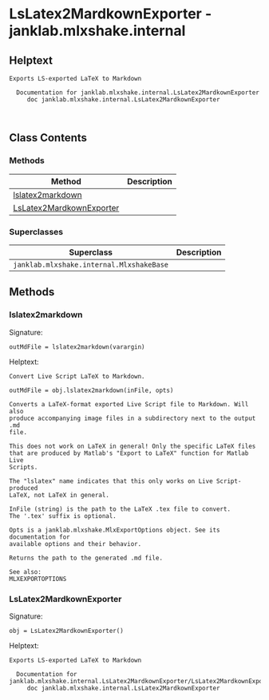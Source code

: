 # LsLatex2MardkownExporter - janklab.mlxshake.internal

## Helptext

```text
Exports LS-exported LaTeX to Markdown

  Documentation for janklab.mlxshake.internal.LsLatex2MardkownExporter
     doc janklab.mlxshake.internal.LsLatex2MardkownExporter



```

## Class Contents

### Methods

| Method | Description |
| -------- | ----------- |
| [lslatex2markdown](#janklab.mlxshake.internal.LsLatex2MardkownExporter.lslatex2markdown) |  |
| [LsLatex2MardkownExporter](#janklab.mlxshake.internal.LsLatex2MardkownExporter.LsLatex2MardkownExporter) |  |

### Superclasses

| Superclass | Description |
| -------- | ----------- |
| `janklab.mlxshake.internal.MlxshakeBase` |  |

## Methods

<a name="janklab.mlxshake.internal.LsLatex2MardkownExporter.lslatex2markdown"></a>
### lslatex2markdown

Signature:
```
outMdFile = lslatex2markdown(varargin)
```

Helptext:

```text
Convert Live Script LaTeX to Markdown.

outMdFile = obj.lslatex2markdown(inFile, opts)

Converts a LaTeX-format exported Live Script file to Markdown. Will also
produce accompanying image files in a subdirectory next to the output .md
file.

This does not work on LaTeX in general! Only the specific LaTeX files
that are produced by Matlab's "Export to LaTeX" function for Matlab Live
Scripts.

The "lslatex" name indicates that this only works on Live Script-produced
LaTeX, not LaTeX in general.

InFile (string) is the path to the LaTeX .tex file to convert.
The '.tex' suffix is optional.

Opts is a janklab.mlxshake.MlxExportOptions object. See its documentation for
available options and their behavior.

Returns the path to the generated .md file.

See also:
MLXEXPORTOPTIONS

```

<a name="janklab.mlxshake.internal.LsLatex2MardkownExporter.LsLatex2MardkownExporter"></a>
### LsLatex2MardkownExporter

Signature:
```
obj = LsLatex2MardkownExporter()
```

Helptext:

```text
Exports LS-exported LaTeX to Markdown

  Documentation for janklab.mlxshake.internal.LsLatex2MardkownExporter/LsLatex2MardkownExporter
     doc janklab.mlxshake.internal.LsLatex2MardkownExporter


```



